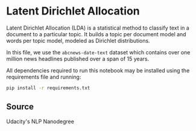 # Latent Dirichlet Allocation

Latent Dirichlet Allocation (LDA) is a statistical method to classify text in a document to a particular topic. It builds a topic per document model and words per topic model, modeled as Dirichlet distributions.



In this file, we use the `abcnews-date-text` dataset which contains over one million news headlines published over a span of 15 years. 



All dependencies required to run this notebook may be installed using the requirements file and running:

```bash
pip install -r requirements.txt
```



## Source

Udacity's NLP Nanodegree
